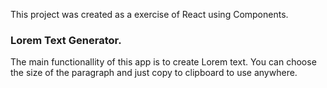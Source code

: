 

This project was created as a exercise of React using Components.

### Lorem Text Generator.
The main functionallity of this app is to create Lorem text.
You can choose the size of the paragraph and just copy to clipboard to use anywhere.

